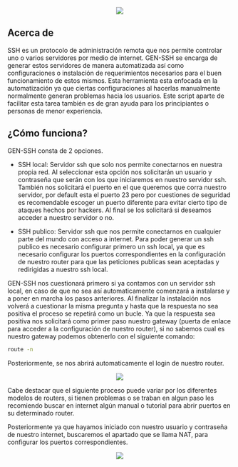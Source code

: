 <p align="center"><img src="https://www.razoyo.com/wp-content/uploads/2018/12/ssh.jpg" /></p>

## Acerca de
SSH es un protocolo de administración remota que nos permite controlar uno o varios servidores por medio de internet. GEN-SSH se encarga de generar estos servidores de manera automatizada así como configuraciones o instalación de requerimientos necesarios para el buen funcionamiento de estos mismos. Esta herramienta esta enfocada en la automatización ya que ciertas configuraciones al hacerlas manualmente normalmente generan problemas hacia los usuarios. Este script aparte de facilitar esta tarea también es de gran ayuda para los principiantes o personas de menor experiencia.

## ¿Cómo funciona?
GEN-SSH consta de 2 opciones. 

* SSH local: Servidor ssh que solo nos permite conectarnos en nuestra propia red. Al seleccionar esta opción nos solicitarán un usuario y contraseña que serán con los que iniciaremos en nuestro servidor ssh. También nos solicitará el puerto en el que queremos que corra nuestro servidor, por default esta el puerto 23 pero por cuestiones de seguridad es recomendable escoger un puerto diferente para evitar cierto tipo de ataques hechos por hackers. Al final se los solicitará si deseamos acceder a nuestro servidor o no.

* SSH publico: Servidor ssh que nos permite conectarnos en cualquier parte del mundo con acceso a internet. Para poder generar un ssh publico es necesario configurar primero un ssh local, ya que es necesario configurar los puertos correspondientes en la configuración de nuestro router para que las peticiones publicas sean aceptadas y redirigidas a nuestro ssh local. 

GEN-SSH nos cuestionará primero si ya contamos con un servidor ssh local, en caso de que no sea así automaticamente comenzará a instalarse y a poner en marcha los pasos anteriores. Al finalizar la instalación nos volverá a cuestionar la misma pregunta y hasta que la respuesta no sea positiva el proceso se repetirá como un bucle. Ya que la respuesta sea positiva nos solicitará como primer paso nuestro gateway (puerta de enlace para acceder a la configuración de nuestro router), si no sabemos cual es nuestro gateway podemos obtenerlo con el siguiente comando: 
```bash
route -n 
```
Posteriormente, se nos abrirá automaticamente el login de nuestro router. 
<p align="center"><img src="https://github.com/AdrMXR/GEN-SSH/Screenshot1.png" /></p>

Cabe destacar que el siguiente proceso puede variar por los diferentes modelos de routers, si tienen problemas o se traban en algun paso les recomiendo buscar en internet algún manual o tutorial para abrir puertos en su determinado router. 

Posteriormente ya que hayamos iniciado con nuestro usuario y contraseña de nuestro internet, buscaremos el apartado que se llama NAT, para configurar los puertos correspondientes. 
<p align="center"><img src="https://github.com/AdrMXR/GEN-SSH/Screenshot2.png" /></p>












